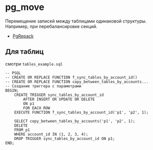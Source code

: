 # pg_move

Перемещение записей между таблицами одинаковой структуры.  
Например, при перебалансировке секций.

- [PgRepack](https://github.com/reorg/pg_repack/blob/master/lib/pg_repack.sql.in)

## Для таблиц

смотри `tables_example.sql`

```postgresql
-- PSQL
-- CREATE OR REPLACE FUNCTION f_sync_tables_by_account_id()
-- CREATE OR REPLACE FUNCTION copy_between_tables_by_accounts...
-- Создание триггера с параметрами
BEGIN;
    CREATE TRIGGER sync_tables_by_account_id
        AFTER INSERT OR UPDATE OR DELETE
        ON p1
        FOR EACH ROW
    EXECUTE FUNCTION f_sync_tables_by_account_id('p1', 'p2', 1);
    
    SELECT copy_between_tables_by_accounts('p1', 'p2', 1);
    DELETE
    FROM p1
    WHERE account_id IN (1, 2, 3, 4);
    DROP TRIGGER sync_tables_by_account_id ON p1;
END;
```
